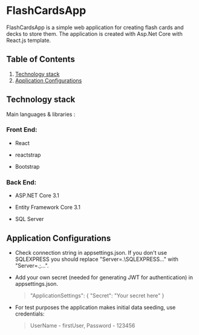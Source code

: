 # FlashCardsApp

FlashCardsApp is a simple web application for creating flash cards and decks to store them. The application is created with Asp.Net Core with React.js template. 

## Table of Contents
1. [Technology stack](https://github.com/miraDask/FlashCardsApp#technology-stack)
2. [Application Configurations](https://github.com/miraDask/FlashCardsApp#application-configurations)


## Technology stack

Main languages & libraries :

### Front End:

- React

- reactstrap

- Bootstrap


### Back End:

- ASP.NET Core 3.1

- Entity Framework Core 3.1

- SQL Server


## Application Configurations

- Check connection string in appsettings.json.
   If you don't use SQLEXPRESS you should replace "Server=.\\SQLEXPRESS..." with "Server=.;...".

- Add your own secret (needed for generating JWT for authentication) in appsettings.json. 
	>"ApplicationSettings": {
    >"Secret": "Your secret here"
    >}

- For test purposes the application makes initial data seeding, use credentials:
	>UserName - firstUser, Password - 123456
